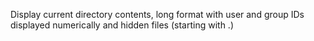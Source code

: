 Display current directory contents, long format with user and group IDs displayed numerically and hidden files (starting with .)
